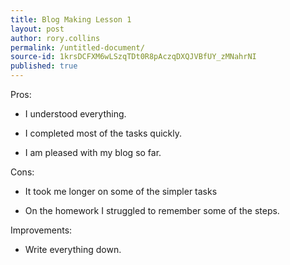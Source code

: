 ```yaml
---
title: Blog Making Lesson 1
layout: post
author: rory.collins
permalink: /untitled-document/
source-id: 1krsDCFXM6wLSzqTDt0R8pAczqDXQJVBfUY_zMNahrNI
published: true
---
```

Pros:

* I understood everything.

* I completed most of the tasks quickly.

* I am pleased with my blog so far.

Cons:

* It took me longer on some of the simpler tasks

* On the homework I struggled to remember some of the steps.

Improvements:

* Write everything down.

